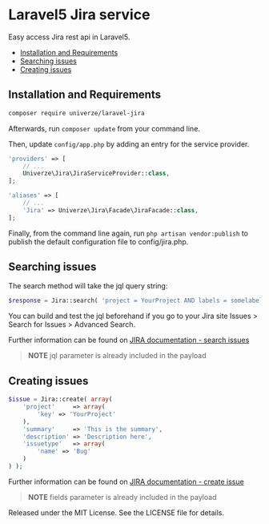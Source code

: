 # Laravel5 Jira service

Easy access Jira rest api in Laravel5.

* [Installation and Requirements](#installation)
* [Searching issues](#searching)
* [Creating issues](#creating)

<a name="installation"></a>
## Installation and Requirements

```sh
composer require univerze/laravel-jira
```

Afterwards, run `composer update` from your command line.

Then, update `config/app.php` by adding an entry for the service provider.

```php
'providers' => [
    // ...
    Univerze\Jira\JiraServiceProvider::class,
];

'aliases' => [
  	// ...
  	'Jira' => Univerze\Jira\Facade\JiraFacade::class,
];
```

Finally, from the command line again, run `php artisan vendor:publish` to publish
the default configuration file to config/jira.php.

<a name="searching"></a>
## Searching issues

The search method will take the jql query string:

```php
$response = Jira::search( 'project = YourProject AND labels = somelabel' );
```

You can build and test the jql beforehand if you go to your Jira site Issues > Search for Issues > Advanced Search.

Further information can be found on [JIRA documentation - search issues](https://developer.atlassian.com/jiradev/jira-apis/jira-rest-apis/jira-rest-api-tutorials/jira-rest-api-example-query-issues)

> **NOTE** jql parameter is already included in the payload

<a name="creating"></a>
## Creating issues

```php
$issue = Jira::create( array(
    'project'     => array(
        'key' => 'YourProject'
    ),
    'summary'     => 'This is the summary',
    'description' => 'Description here',
    'issuetype'   => array(
        'name' => 'Bug'
    )
) );
```

Further information can be found on [JIRA documentation - create issue](https://developer.atlassian.com/jiradev/jira-apis/jira-rest-apis/jira-rest-api-tutorials/jira-rest-api-example-create-issue)

> **NOTE** fields parameter is already included in the payload

Released under the MIT License. See the LICENSE file for details.